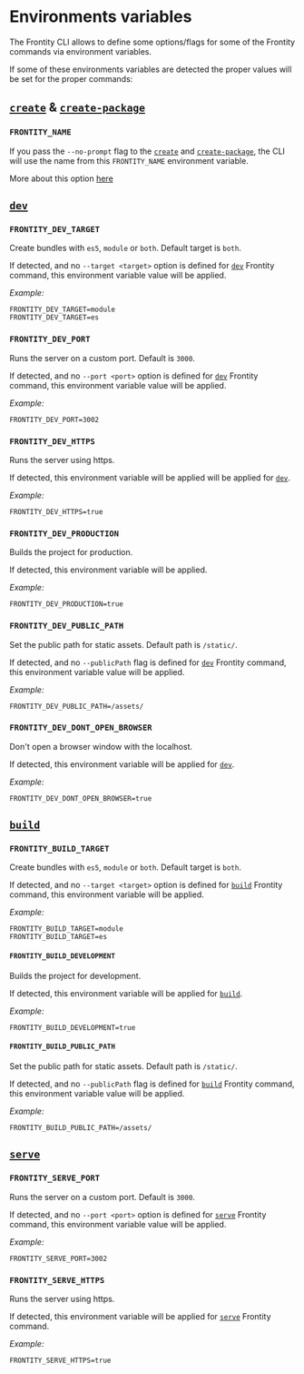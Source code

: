 # Environments variables

The Frontity CLI allows to define some options/flags for some of the Frontity commands via environment variables.

If some of these environments variables are detected the proper values will be set for the proper commands:

## [`create`](./create) & [`create-package`](./create-package)

### `FRONTITY_NAME` 

If you pass the `--no-prompt` flag to the [`create`](./create) and [`create-package`](./create-package), the CLI will use the name from this `FRONTITY_NAME` environment variable.

More about this option [here](./create-commands)

## [`dev`](./dev) 

### `FRONTITY_DEV_TARGET` 

Create bundles with `es5`, `module` or `both`.
Default target is `both`.

If detected, and no `--target <target>` option is defined for [`dev`](./dev) Frontity command, this environment variable value will be applied.

_Example:_
```
FRONTITY_DEV_TARGET=module
FRONTITY_DEV_TARGET=es
```

### `FRONTITY_DEV_PORT` 

Runs the server on a custom port.
Default is `3000`.

If detected, and no `--port <port>` option is defined for [`dev`](./dev) Frontity command, this environment variable value will be applied.

_Example:_
```
FRONTITY_DEV_PORT=3002
```

### `FRONTITY_DEV_HTTPS`

Runs the server using https.

If detected, this environment variable will be applied will be applied for [`dev`](./dev).

_Example:_
```
FRONTITY_DEV_HTTPS=true
```

### `FRONTITY_DEV_PRODUCTION`

Builds the project for production.

If detected, this environment variable will be applied.

_Example:_
```
FRONTITY_DEV_PRODUCTION=true
```

### `FRONTITY_DEV_PUBLIC_PATH`

Set the public path for static assets.
Default path is `/static/`.

If detected, and no `--publicPath` flag is defined for [`dev`](./dev) Frontity command, this environment variable value will be applied.

_Example:_
```
FRONTITY_DEV_PUBLIC_PATH=/assets/
```

### `FRONTITY_DEV_DONT_OPEN_BROWSER`

Don't open a browser window with the localhost.

If detected, this environment variable will be applied for [`dev`](./dev).

_Example:_
```
FRONTITY_DEV_DONT_OPEN_BROWSER=true
```

## [`build`](./build) 

### `FRONTITY_BUILD_TARGET` 

Create bundles with `es5`, `module` or `both`.
Default target is `both`.

If detected, and no `--target <target>` option is defined for [`build`](./build) Frontity command, this environment variable will be applied.

_Example:_
```
FRONTITY_BUILD_TARGET=module
FRONTITY_BUILD_TARGET=es
```

#### `FRONTITY_BUILD_DEVELOPMENT` 

Builds the project for development.

If detected, this environment variable will be applied for [`build`](./build).

_Example:_
```
FRONTITY_BUILD_DEVELOPMENT=true
```

#### `FRONTITY_BUILD_PUBLIC_PATH` 

Set the public path for static assets.
Default path is `/static/`.

If detected, and no `--publicPath` flag is defined for [`build`](./build) Frontity command, this environment variable value will be applied.

_Example:_
```
FRONTITY_BUILD_PUBLIC_PATH=/assets/
```

## [`serve`](./serve) 

### `FRONTITY_SERVE_PORT` 

Runs the server on a custom port.
Default is `3000`.

If detected, and no `--port <port>` option is defined for [`serve`](./serve) Frontity command, this environment variable value will be applied.

_Example:_
```
FRONTITY_SERVE_PORT=3002
```

### `FRONTITY_SERVE_HTTPS` 

Runs the server using https.

If detected, this environment variable will be applied for [`serve`](./serve) Frontity command.

_Example:_
```
FRONTITY_SERVE_HTTPS=true
```